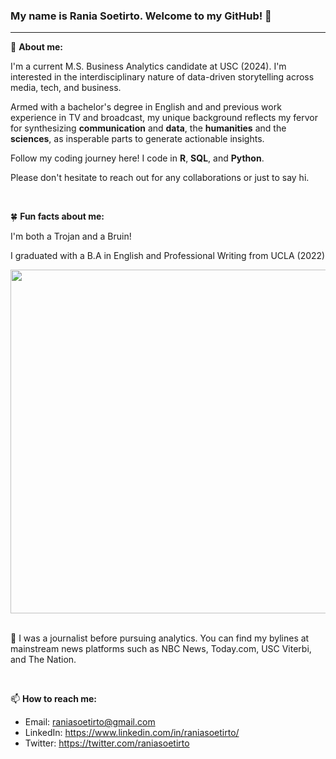 ### My name is Rania Soetirto. Welcome to my GitHub! 👋
---

🌻 **About me:**
<br>

I'm a current M.S. Business Analytics candidate at USC (2024). I'm interested in the interdisciplinary nature of data-driven storytelling across media, tech, and business. 

Armed with a bachelor's degree in English and and previous work experience in TV and broadcast, my unique background reflects my fervor for synthesizing **communication** and **data**, the **humanities** and the **sciences**, as insperable parts to generate actionable insights. 

Follow my coding journey here! I code in **R**, **SQL**, and **Python**. 

Please don't hesitate to reach out for any collaborations or just to say hi.  

<br>

🍀 **Fun facts about me:**

I'm both a Trojan and a Bruin!

I graduated with a B.A in English and Professional Writing from UCLA (2022)

<img src="https://github.com/rsoetirto/rsoetirto/assets/109045573/174c6d01-e2da-4819-8418-5c588d61a041" width="550" heigh="550" />
</br>
<br> 

💬 I was a journalist before pursuing analytics. You can find my bylines at mainstream news platforms such as NBC News, Today.com, USC Viterbi, and The Nation. 

<br> 

📫 **How to reach me:**
* Email: raniasoetirto@gmail.com
* LinkedIn: https://www.linkedin.com/in/raniasoetirto/
* Twitter: https://twitter.com/raniasoetirto

<!--
**rsoetirto/rsoetirto** is a ✨ _special_ ✨ repository because its `README.md` (this file) appears on your GitHub profile.

Here are some ideas to get you started:

- 🔭 I’m currently working on ...
- 🌱 I’m currently learning ...
- 👯 I’m looking to collaborate on ...
- 🤔 I’m looking for help with ...
- 💬 Ask me about ...
- 📫 How to reach me: ...
- 😄 Pronouns: ...
- ⚡ Fun fact: ...
-->
